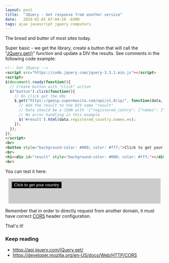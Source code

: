 ```yaml
---
layout: post
title:  "JQuery - Get response from another service"
date:   2019-02-01 07:04:16 -0300
tags: ajax javascript jquery computers
---
```

The bread and butter of most sites today.

Super basic - we get the library, create a button that will call the "[JQuery.get()](https://api.jquery.com/jQuery.get/)" function and update a DIV the results. See comments in the following code example: 
```html
<!-- Get JQuery -->
<script src="https://code.jquery.com/jquery-3.3.1.min.js"></script>
<script>
$(document).ready(function(){
  // Create button with "click" action
  $("button").click(function(){
    // On click get the URL
    $.get("https://geoip.supermasita.com/api/v1.0/ip/", function(data, status){
      // Add the result to the DIV name "result"
      // Data should be a JSON with '{"registered_contry": {"names": {"en": "XXXX"}}}'
      // No error handling in this example
      $('#result').html(data.registered_country.names.en);
    });
  });
});
</script>
<br>
<button style="background-color: #000; color: #fff;">Click to get your country</button>
<br>
<h1><div id="result" style="background-color: #000; color: #fff;"></div></h1>
<br>
```

You can test it here:

<!-- Get JQuery -->
<script src="https://code.jquery.com/jquery-3.3.1.min.js"></script>
<script>
$(document).ready(function(){
  // Create button with "click" action
  $("button").click(function(){
    // On click get the URL
    $.get("https://geoip.supermasita.com/api/v1.0/ip/", function(data, status){
      // Add the result to the DIV name "result"
      // Data should be a JSON with '{"registered_contry": {"names": {"en": "XXXX"}}}'
      $('#result').html(data.registered_country.names.en);
    });
  });
});
</script>
<div style="background-color: #CCC; margin: 10px; padding: 10px;">
<button style="background-color: #000; color: #fff;">Click to get your country</button>
<br>
<h1><div id="result" style="background-color: #000; color: #fff;"></div></h1>
</div>

Remember that in order to directly request from another domain, it must have correct [CORS](https://developer.mozilla.org/en-US/docs/Web/HTTP/CORS) header configuration.

That's it!

### Keep reading
* <https://api.jquery.com/jQuery.get/>
* <https://developer.mozilla.org/en-US/docs/Web/HTTP/CORS> 

